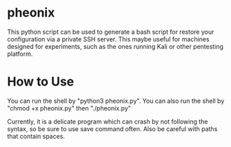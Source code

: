 # pheonix
This python script can be used to generate a bash script for restore your configuration via a private SSH server. This maybe useful for machines designed for experiments, such as the ones running Kali or other pentesting platform.

# How to Use
You can run the shell by "python3 pheonix.py".
You can also run the shell by "chmod +x pheonix.py" then "./pheonix.py"

Currently, it is a delicate program which can crash by not following the syntax, so be sure to use save command often.
Also be careful with paths that contain spaces.
